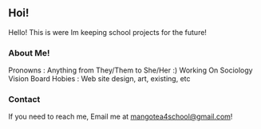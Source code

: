 ## Hoi!
Hello! This is were Im keeping school projects for the future!

### About Me!
Pronowns : Anything from They/Them to She/Her :)
Working On Sociology Vision Board
Hobies : Web site design, art, existing, etc

### Contact
If you need to reach me, Email me at [mangotea4school@gmail.com](mailto:mangotea4school@gmail.com)!
